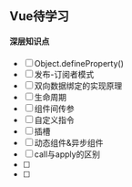 ## Vue待学习

#### 深层知识点
  - [ ] Object.defineProperty()
  - [ ] 发布-订阅者模式
  - [ ] 双向数据绑定的实现原理
  - [ ] 生命周期
  - [ ] 组件间传参
  - [ ] 自定义指令
  - [ ] 插槽
  - [ ] 动态组件&异步组件
  - [ ] call与apply的区别
  - [ ] 
  - [ ] 

